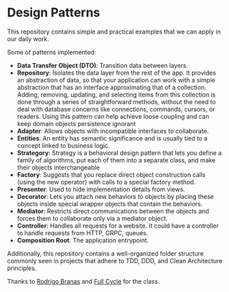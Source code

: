 # Design Patterns
This repository contains simple and practical examples that we can apply in our daily work.

Some of patterns implemented:
- **Data Transfer Object (DTO)**: Transition data between layers.
- **Repository**: Isolates the data layer from the rest of the app. It provides an abstraction of data, so that your application can work with a simple abstraction that has an interface approximating that of a collection. Adding, removing, updating, and selecting items from this collection is done through a series of straightforward methods, without the need to deal with database concerns like connections, commands, cursors, or readers. Using this pattern can help achieve loose coupling and can keep domain objects persistence ignorant
- **Adapter**: Allows objects with incompatible interfaces to collaborate.
- **Entities**: An entity has semantic significance and is usually tied to a concept linked to business logic.
- **Strategory**: Strategy is a behavioral design pattern that lets you define a family of algorithms, put each of them into a separate class, and make their objects interchangeable
- **Factory**: Suggests that you replace direct object construction calls (using the new operator) with calls to a special factory method.
- **Presenter**: Used to hide implementation details from views.
- **Decorator**: Lets you attach new behaviors to objects by placing these objects inside special wrapper objects that contain the behaviors.
- **Mediator**: Restricts direct communications between the objects and forces them to collaborate only via a mediator object.
- **Controller**: Handles all requests for a website. It could have a controller to handle requests from HTTP, GRPC, queues.
- **Composition Root**: The application entrypoint.

Additionally, this repository contains a well-organized folder structure commonly seen in projects that adhere to TDD, DDD, and Clean Architecture principles.

Thanks to [Rodrigo Branas](https://branas.io/) and [Full Cycle](https://fullcycle.com.br/) for the class.